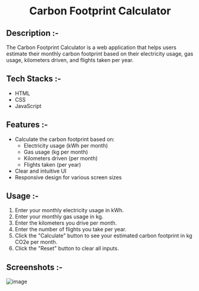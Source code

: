 # <p align="center">Carbon Footprint Calculator</p>

## Description :-

The Carbon Footprint Calculator is a web application that helps users estimate their monthly carbon footprint based on their electricity usage, gas usage, kilometers driven, and flights taken per year. 

## Tech Stacks :-

- HTML
- CSS
- JavaScript

## Features :-

- Calculate the carbon footprint based on:
  - Electricity usage (kWh per month)
  - Gas usage (kg per month)
  - Kilometers driven (per month)
  - Flights taken (per year)
- Clear and intuitive UI
- Responsive design for various screen sizes

## Usage :-

1. Enter your monthly electricity usage in kWh.
2. Enter your monthly gas usage in kg.
3. Enter the kilometers you drive per month.
4. Enter the number of flights you take per year.
5. Click the "Calculate" button to see your estimated carbon footprint in kg CO2e per month.
6. Click the "Reset" button to clear all inputs.

## Screenshots :-

![image](https://github.com/Rakesh9100/CalcDiverse/assets/73993775/333f5a99-935d-422c-a57f-c33e89fcdb3e)
